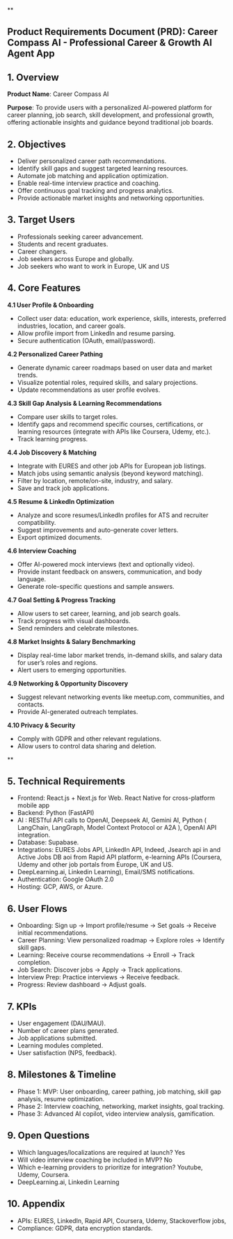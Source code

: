 
**

## Product Requirements Document (PRD):  Career Compass AI - Professional Career & Growth AI Agent App



## **1. Overview**

**Product Name**: Career Compass AI

**Purpose**: To provide users with a personalized AI-powered platform for career planning, job search, skill development, and professional growth, offering actionable insights and guidance beyond traditional job boards.

  

## **2. Objectives**

 - Deliver personalized career path recommendations.
 - Identify skill gaps and suggest targeted learning resources.
 - Automate job matching and application optimization.
 - Enable real-time interview practice and coaching.
 - Offer continuous goal tracking and progress analytics.
 - Provide actionable market insights and networking opportunities.

## **3. Target Users**

 - Professionals seeking career advancement.
 - Students and recent graduates.
 - Career changers.
 - Job seekers across Europe and globally.
 - Job seekers who want to work in Europe, UK and US

## **4. Core Features**

**4.1 User Profile & Onboarding**

 - Collect user data: education, work experience, skills, interests,
   preferred industries, location, and career goals.
 - Allow profile import from LinkedIn and resume parsing.
 - Secure authentication (OAuth, email/password).

**4.2 Personalized Career Pathing**

 - Generate dynamic career roadmaps based on user data and market
   trends.
 - Visualize potential roles, required skills, and salary projections.
 - Update recommendations as user profile evolves.

**4.3 Skill Gap Analysis & Learning Recommendations**

 - Compare user skills to target roles.
 - Identify gaps and recommend specific courses, certifications, or
   learning resources (integrate with APIs like Coursera, Udemy, etc.).
 - Track learning progress.

**4.4 Job Discovery & Matching**

 - Integrate with EURES and other job APIs for European job listings.
 - Match jobs using semantic analysis (beyond keyword matching).
 - Filter by location, remote/on-site, industry, and salary.
 - Save and track job applications.

**4.5 Resume & LinkedIn Optimization**

 - Analyze and score resumes/LinkedIn profiles for ATS and recruiter compatibility.  
- Suggest improvements and auto-generate cover letters.
 - Export optimized documents.

**4.6 Interview Coaching**

- Offer AI-powered mock interviews (text and optionally video).
- Provide instant feedback on answers, communication, and body language.
- Generate role-specific questions and sample answers.

**4.7 Goal Setting & Progress Tracking**

- Allow users to set career, learning, and job search goals.
- Track progress with visual dashboards.
- Send reminders and celebrate milestones.

**4.8 Market Insights & Salary Benchmarking**

 - Display real-time labor market trends, in-demand skills, and salary data for user’s roles and regions.
 - Alert users to emerging opportunities.

**4.9 Networking & Opportunity Discovery**

- Suggest relevant networking events like meetup.com, communities, and contacts.
- Provide AI-generated outreach templates.

**4.10 Privacy & Security**

- Comply with GDPR and other relevant regulations.
- Allow users to control data sharing and deletion.

**

 ## **5. Technical Requirements**

 - Frontend: React.js + Next.js for Web. React Native for cross-platform mobile app
 - Backend: Python (FastAPI)
 - AI : RESTful API calls to OpenAI, Deepseek AI, Gemini AI, Python ( LangChain, LangGraph, Model Context Protocol or A2A ), OpenAI API integration.
- Database: Supabase.
- Integrations: EURES Jobs API, LinkedIn API, Indeed, Jsearch api in and Active Jobs DB aoi from Rapid API platform, e-learning APIs (Coursera, Udemy and other job portals from Europe, UK and US.
- DeepLearning.ai, Linkedin Learning), Email/SMS notifications.
- Authentication: Google OAuth 2.0
- Hosting: GCP, AWS, or Azure.

## **6. User Flows**

- Onboarding: Sign up → Import profile/resume → Set goals → Receive initial recommendations.
- Career Planning: View personalized roadmap → Explore roles → Identify skill gaps.
- Learning: Receive course recommendations → Enroll → Track completion.
- Job Search: Discover jobs → Apply → Track applications.
- Interview Prep: Practice interviews → Receive feedback.
- Progress: Review dashboard → Adjust goals.

  

## **7. KPIs**

 - User engagement (DAU/MAU).
- Number of career plans generated.
- Job applications submitted.
- Learning modules completed.
- User satisfaction (NPS, feedback).

## **8. Milestones & Timeline**

- Phase 1: MVP: User onboarding, career pathing, job matching, skill gap analysis, resume optimization.
- Phase 2: Interview coaching, networking, market insights, goal tracking.
- Phase 3: Advanced AI copilot, video interview analysis, gamification.

## **9. Open Questions**

- Which languages/localizations are required at launch? Yes
- Will video interview coaching be included in MVP? No
- Which e-learning providers to prioritize for integration? Youtube, Udemy, Coursera.
- DeepLearning.ai, Linkedin Learning

  

## **10. Appendix**

- APIs: EURES, LinkedIn, Rapid API, Coursera, Udemy, Stackoverflow jobs,
- Compliance: GDPR, data encryption standards.